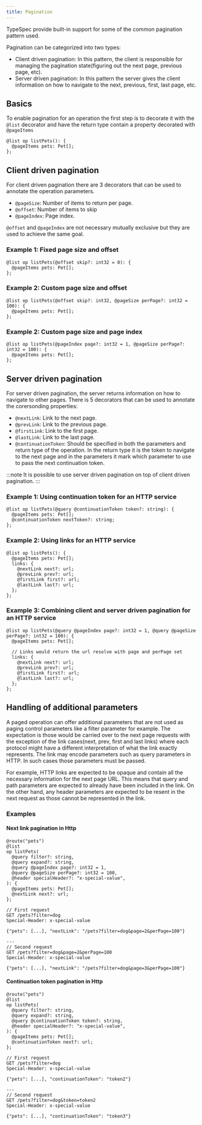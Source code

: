 ```yaml
---
title: Pagination
---
```


TypeSpec provide built-in support for some of the common pagination pattern used.

Pagination can be categorized into two types:

- Client driven pagination: In this pattern, the client is responsible for managing the pagination state(figuring out the next page, previous page, etc).
- Server driven pagination: In this pattern the server gives the client information on how to navigate to the next, previous, first, last page, etc.

## Basics

To enable pagination for an operation the first step is to decorate it with the `@list` decorator and have the return type contain a property decorated with `@pageItems`

```tsp
@list op listPets(): {
  @pageItems pets: Pet[];
};
```

## Client driven pagination

For client driven pagination there are 3 decorators that can be used to annotate the operation parameters.

- `@pageSize`: Number of items to return per page.
- `@offset`: Number of items to skip
- `@pageIndex`: Page index.

`@offset` and `@pageIndex` are not necessary mutually exclusive but they are used to achieve the same goal.

### Example 1: Fixed page size and offset

```tsp
@list op listPets(@offset skip?: int32 = 0): {
  @pageItems pets: Pet[];
};
```

### Example 2: Custom page size and offset

```tsp
@list op listPets(@offset skip?: int32, @pageSize perPage?: int32 = 100): {
  @pageItems pets: Pet[];
};
```

### Example 2: Custom page size and page index

```tsp
@list op listPets(@pageIndex page?: int32 = 1, @pageSize perPage?: int32 = 100): {
  @pageItems pets: Pet[];
};
```

## Server driven pagination

For server driven pagination, the server returns information on how to navigate to other pages. There is 5 decorators that can be used to annotate the corersonding properties:

- `@nextLink`: Link to the next page.
- `@prevLink`: Link to the previous page.
- `@firstLink`: Link to the first page.
- `@lastLink`: Link to the last page.
- `@continuationToken`: Should be specified in both the parameters and return type of the operation. In the return type it is the token to navigate to the next page and in the parameters it mark which parameter to use to pass the next continuation token.

:::note
It is possible to use server driven pagination on top of client driven pagination.
:::

### Example 1: Using continuation token for an HTTP service

```tsp
@list op listPets(@query @continuationToken token?: string): {
  @pageItems pets: Pet[];
  @continuationToken nextToken?: string;
};
```

### Example 2: Using links for an HTTP service

```tsp
@list op listPets(): {
  @pageItems pets: Pet[];
  links: {
    @nextLink next?: url;
    @prevLink prev?: url;
    @firstLink first?: url;
    @lastLink last?: url;
  };
};
```

### Example 3: Combining client and server driven pagination for an HTTP service

```tsp
@list op listPets(@query @pageIndex page?: int32 = 1, @query @pageSize perPage?: int32 = 100): {
  @pageItems pets: Pet[];

  // Links would return the url resolve with page and perPage set
  links: {
    @nextLink next?: url;
    @prevLink prev?: url;
    @firstLink first?: url;
    @lastLink last?: url;
  };
};
```

## Handling of additional parameters

A paged operation can offer additional parameters that are not used as paging control parameters like a filter parameter for example.
The expectation is those would be carried over to the next page requests with the exception of the link cases(next, prev, first and last links) where each protocol might have a different interpretation of what the link exactly represents. The link may encode parameters such as query parameters in HTTP. In such cases those parameters must be passed.

For example, HTTP links are expected to be opaque and contain all the necessary information for the next page URL. This means that query and path parameters are expected to already have been included in the link. On the other hand, any header parameters are expected to be resent in the next request as those cannot be represented in the link.

### Examples

#### Next link pagination in Http

```tsp
@route("pets")
@list
op listPets(
  @query filter?: string,
  @query expand?: string,
  @query @pageIndex page?: int32 = 1,
  @query @pageSize perPage?: int32 = 100,
  @header specialHeader?: "x-special-value",
): {
  @pageItems pets: Pet[];
  @nextLink next?: url;
};
```

```http
// First request
GET /pets?filter=dog
Special-Header: x-special-value

{"pets": [...], "nextLink": "/pets?filter=dog&page=2&perPage=100"}

---
// Second request
GET /pets?filter=dog&page=2&perPage=100
Special-Header: x-special-value

{"pets": [...], "nextLink": "/pets?filter=dog&page=3&perPage=100"}
```

#### Continuation token pagination in Http

```tsp
@route("pets")
@list
op listPets(
  @query filter?: string,
  @query expand?: string,
  @query @continuationToken token?: string,
  @header specialHeader?: "x-special-value",
): {
  @pageItems pets: Pet[];
  @continuationToken next?: url;
};
```

```http
// First request
GET /pets?filter=dog
Special-Header: x-special-value

{"pets": [...], "continuationToken": "token2"}

---
// Second request
GET /pets?filter=dog&token=token2
Special-Header: x-special-value

{"pets": [...], "continuationToken": "token3"}
```
